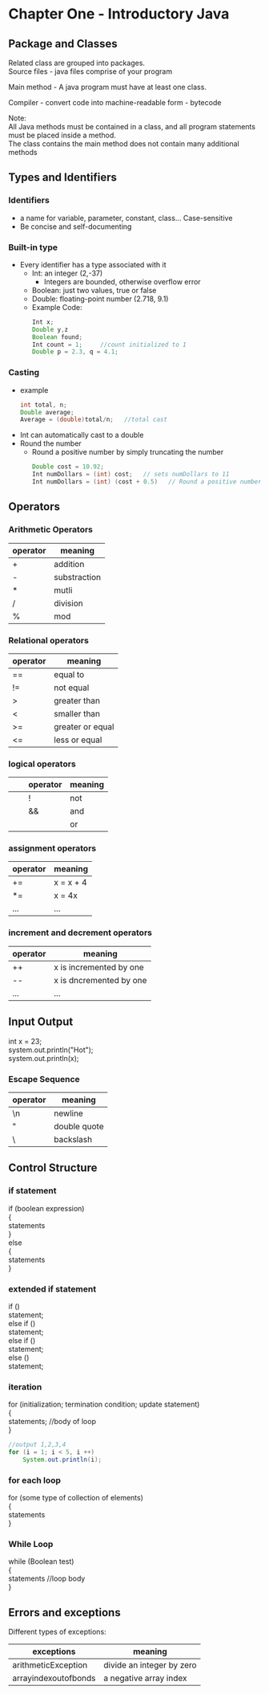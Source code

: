 # Chapter One - Introductory Java

## Package and Classes

Related class are grouped into packages.  
Source files - java files comprise of your program

Main method - A java program must have at least one class.

Compiler - convert code into machine-readable form - bytecode

Note:  
    All Java methods must be contained in a class, and all program statements must be placed inside a method.   
    The class contains the main method does not contain many additional methods

## Types and Identifiers

### Identifiers

* a name for variable, parameter, constant, class…
  Case-sensitive
* Be concise and self-documenting

### Built-in type

* Every identifier has a type associated with it
  * Int: an integer \(2,-37\)
    * Integers are bounded, otherwise overflow error
  * Boolean: just two values, true or false
  * Double: floating-point number \(2.718, 9.1\)
  * Example Code:
    ```java
    Int x;
    Double y,z
    Boolean found;
    Int count = 1;     //count initialized to 1
    Double p = 2.3, q = 4.1;
    ```

### Casting

* example
  ```java
  int total, n;
  Double average;
  Average = (double)total/n;   //total cast
  ```
* Int can automatically cast to a double
* Round the number
  * Round a positive number by simply truncating the number 
    ```java
    Double cost = 10.92;
    Int numDollars = (int) cost;   // sets numDollars to 11
    Int numDollars = (int) (cost + 0.5)   // Round a positive number
    ```

## Operators

### Arithmetic Operators

| operator | meaning |
| --- | --- |
| + | addition |
| - | substraction |
| \* | mutli |
| / | division |
| % | mod |

### Relational operators

| operator | meaning |
| --- | --- |
| == | equal to |
| != | not equal |
| &gt; | greater than |
| &lt; | smaller than |
| &gt;= | greater or equal |
| &lt;= | less or equal |

### logical operators

|  |  | operator | meaning |
| :--- | :--- | :--- | :--- |
|  |  | ! | not |
|  |  | && | and |
|  |  |  | or |

### assignment operators

| operator | meaning |
| --- | --- |
| += | x = x + 4 |
| \*= | x = 4x |
| ... | ... |

### increment and decrement operators

| operator | meaning |
| --- | --- |
| ++ | x is incremented by one |
| -- | x is dncremented by one |
| ... | ... |

## Input Output

int x = 23;  
system.out.println\("Hot"\);  
system.out.println\(x\);

### Escape Sequence

| operator | meaning |
| --- | --- |
| \n | newline |
| \" | double quote |
| \\ | backslash |

## Control Structure

### if statement

if \(boolean expression\)  
{  
    statements  
}  
else  
{  
    statements  
}

### extended if statement

if \(\)  
    statement;  
else if \(\)  
    statement;  
else if \(\)  
    statement;  
else \(\)  
    statement;

### iteration

for \(initialization; termination condition; update statement\)  
{  
    statements;   //body of loop  
}

```java
//output 1,2,3,4
for (i = 1; i < 5, i ++)
    System.out.println(i);
```

### for each loop

for \(some type of collection of elements\)  
{  
    statements  
}

### While Loop

while \(Boolean test\)  
{  
    statements    //loop body  
}

## Errors and exceptions

Different types of exceptions:

| exceptions | meaning |
| --- | --- |
| arithmeticException | divide an integer by zero |
| arrayindexoutofbonds | a negative array index |



